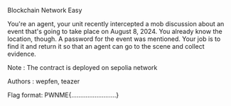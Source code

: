Blockchain Network Easy

You're an agent, your unit recently intercepted a mob discussion about an event that's going to take place on August 8, 2024. You already know the location, though. A password for the event was mentioned. Your job is to find it and return it so that an agent can go to the scene and collect evidence.

Note : The contract is deployed on sepolia network

Authors : wepfen, teazer

Flag format: PWNME{.........................}
